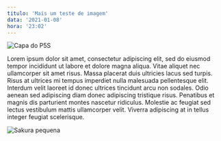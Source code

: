 ```yaml
---
titulo: 'Mais um teste de imagem'
data: '2021-01-08'
hora: '23:02'
---
```


![Capa do P5S](https://i.imgur.com/lLqWFju.jpg)

Lorem ipsum dolor sit amet, consectetur adipiscing elit, sed do eiusmod tempor incididunt ut labore et dolore magna aliqua. Vitae aliquet nec ullamcorper sit amet risus. Massa placerat duis ultricies lacus sed turpis. Risus at ultrices mi tempus imperdiet nulla malesuada pellentesque elit. Interdum velit laoreet id donec ultrices tincidunt arcu non sodales. Odio aenean sed adipiscing diam donec adipiscing tristique risus. Penatibus et magnis dis parturient montes nascetur ridiculus. Molestie ac feugiat sed lectus vestibulum mattis ullamcorper velit. Viverra adipiscing at in tellus integer feugiat scelerisque.

![Sakura pequena](https://i.imgur.com/KaIgEEp.jpg)
